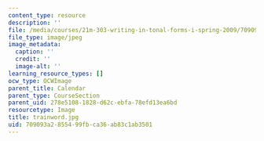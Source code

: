 ```yaml
---
content_type: resource
description: ''
file: /media/courses/21m-303-writing-in-tonal-forms-i-spring-2009/709093a2855499fbca36ab83c1ab3501_trainword.jpg
file_type: image/jpeg
image_metadata:
  caption: ''
  credit: ''
  image-alt: ''
learning_resource_types: []
ocw_type: OCWImage
parent_title: Calendar
parent_type: CourseSection
parent_uid: 278e5108-1828-d62c-ebfa-78efd13ea6bd
resourcetype: Image
title: trainword.jpg
uid: 709093a2-8554-99fb-ca36-ab83c1ab3501
---
```

